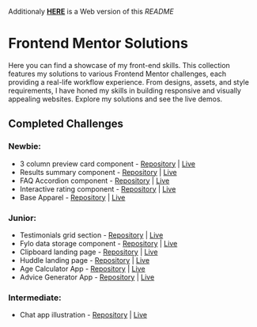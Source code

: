 Additionaly [**HERE**](https://patrykernowak.github.io/Frontend-Mentor-Challenges/Main%20page/dist) is a Web version of this _README_

# Frontend Mentor Solutions

Here you can find a showcase of my front-end skills. This collection features my solutions to various Frontend Mentor challenges, each providing a real-life workflow experience. From designs, assets, and style requirements, I have honed my skills in building responsive and visually appealing websites. Explore my solutions and see the live demos.

## Completed Challenges

### Newbie:

- 3 column preview card component - [Repository](./Challenges/01%20Newbie/3-column-preview-card-component/) | [Live](https://patrykernowak.github.io/Frontend-Mentor-Challenges/Challenges/01%20Newbie/3-column-preview-card-component/)
- Results summary component - [Repository](./Challenges/01%20Newbie/results-summary-component/) | [Live](https://patrykernowak.github.io/Frontend-Mentor-Challenges/Challenges/01%20Newbie/results-summary-component/)
- FAQ Accordion component - [Repository](./Challenges/01%20Newbie/faq-accordion) | [Live](https://patrykernowak.github.io/Frontend-Mentor-Challenges/Challenges/01%20Newbie/faq-accordion/dist/)
- Interactive rating component - [Repository](./Challenges/01%20Newbie/interactive-rating-component) | [Live](https://patrykernowak.github.io/Frontend-Mentor-Challenges/Challenges/01%20Newbie/interactive-rating-component/dist/)
- Base Apparel - [Repository](./Challenges/01%20Newbie/base-apparel-coming-soon-page) | [Live](https://patrykernowak.github.io/Frontend-Mentor-Challenges/Challenges/01%20Newbie/base-apparel-coming-soon-page/dist/)

### Junior:

- Testimonials grid section - [Repository](./Challenges/02%20Junior/testimonials-grid-section/) | [Live](https://patrykernowak.github.io/Frontend-Mentor-Challenges/Challenges/02%20Junior/testimonials-grid-section/)
- Fylo data storage component - [Repository](./Challenges/02%20Junior/fylo-data-storage-component/) | [Live](https://patrykernowak.github.io/Frontend-Mentor-Challenges/Challenges/02%20Junior/fylo-data-storage-component/)
- Clipboard landing page - [Repository](./Challenges/02%20Junior/clipboard-landing-page/) | [Live](https://patrykernowak.github.io/Frontend-Mentor-Challenges/Challenges/02%20Junior/clipboard-landing-page/)
- Huddle landing page - [Repository](./Challenges/02%20Junior/huddle-landing-page-with-alternating-feature-blocks) | [Live](https://patrykernowak.github.io/Frontend-Mentor-Challenges/Challenges/02%20Junior/huddle-landing-page-with-alternating-feature-blocks/dist/)
- Age Calculator App - [Repository](./Challenges/02%20Junior/age-calculator-app) | [Live](https://patrykernowak.github.io/Frontend-Mentor-Challenges/Challenges/02%20Junior/age-calculator-app/dist/)
- Advice Generator App - [Repository](./Challenges/02%20Junior/advice-generator-app) | [Live](https://patrykernowak.github.io/Frontend-Mentor-Challenges/Challenges/02%20Junior/advice-generator-app/dist/)

### Intermediate:

- Chat app illustration - [Repository](./Challenges/03%20Intermediate/chat-app-css-illustration/) | [Live](https://patrykernowak.github.io/Frontend-Mentor-Challenges/Challenges/03%20Intermediate/chat-app-css-illustration/dist/)
